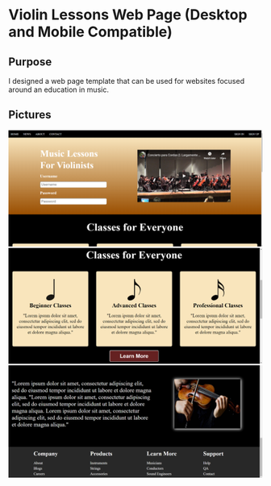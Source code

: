 # Violin Lessons Web Page (Desktop and Mobile Compatible)

## Purpose

I designed a web page template that can be used for websites focused around an education in music. 

## Pictures

![WebPageImage1](https://github.com/MyNameIsAditya/ViolinLessons/blob/master/readme_images/image1.png)
![WebPageImage1](https://github.com/MyNameIsAditya/ViolinLessons/blob/master/readme_images/image2.png)
![WebPageImage1](https://github.com/MyNameIsAditya/ViolinLessons/blob/master/readme_images/image3.png)
